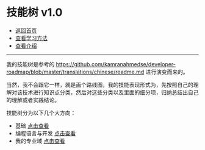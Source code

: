 # 技能树 v1.0

- [返回首页](../README.md)
- [查看学习方法](../学习方法/README.md)
- [查看介绍](../介绍/README.md)

---

我的技能树是参考的 https://github.com/kamranahmedse/developer-roadmap/blob/master/translations/chinese/readme.md 进行演变而来的。

当然，我不会跟它一样，就是画个路线图，我的技能表现形式为，先按照自己的理解对该技术进行知识点分类，然后对这些分类以及里面的细分项，归纳总结出自己的理解或者实践结论。

技能树分为以下几个大方向：

- 基础 [点击查看](基础/README.md)
- 编程语言与开发 [点击查看](语言与开发/README.md)
- 我的专业域 [点击查看](我的专业域/README.md)

